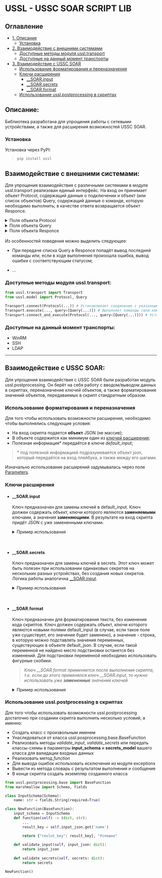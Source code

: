 # USSL - USSC SOAR SCRIPT LIB

<!-- Оглавление -->
## Оглавление
- [1. Описание](#описание)
    - [Установка](#установка)
- [2. Взаимодействие с внешними системами](#взаимодействие-с-внешними-системами)
    - [Доступные методы модуля ussl.transport](#доступные-методы-модуля-ussltransport)
    - [Доступные на данный момент транспорты](#доступные-на-данный-момент-транспорты)
- [3. Взаимодействие с USSC SOAR](#взаимодействие-с-USSC-SOAR)
    - [Использование форматирования и переназначения](#использование-форматирования-и-переназначения)
    - [Ключи расширения](#ключи-расширения)
        - [__SOAR.input](#soarinput)
        - [__SOAR.secrets](#soarsecrets)
        - [__SOAR.format](#soarformat)
    - [Использование ussl.postprocessing в скриптах](#использование-usslpostprocessing-в-скриптах)

<!-- /Оглавление -->

<!-- Описание -->
## Описание:

Библиотека разработана для упрощения работы с сетевыми устройствами, а также для расширения возможностей USSC SOAR.

### Установка

Установка через PyPI:
> `pip install ussl`


<!-- /Описание -->


<!-- Взаимодействие с внешними системами -->
## Взаимодействие с внешними системами:
Для упрощения взаимодействия с различными системами в модуле ussl.transport реализован единый интерфейс. На вход он принимает объект Protocol, содержащий данные о подключении и объект (или список объектов) Query, содержащий данные о команде, которую необходимо выполнить; в качестве ответа возвращается объект Responce.
<br>
<details>
  <summary>Поля объекта Protocol</summary>

    Общие для всех интерфейсов поля:
        host: ip-адрес или имя хоста, к которому необходимо подключиться;
        username: имя пользователя, под которым необходимо подключиться;
        password: пароль от указанного пользователя;
        interface: интерфейс, к которому необходимо подключиться (ssh, winrm, и т.д.);
        port: порт, на котором работает интерфейс;
        query: команда или набор команд, которые необходимо выполнить;
        encoding: кодировка запроса;
        decoding: кодировка ответа;
        window_width: ширина окна консоли (влияет на форматирование ответа).

    Поля, специфичные для winrm:
        domain: имя домена к которому необходимо подключиться;
        scheme: схема подключения (http или https);
        path: путь до WS-Management;
        transport: протокол аутентификации.

    Поля, специфичные для ssh:
        clean_timeout: таймаут очищения канала;
        look_for_keys: включить или отключить аутентификацию по ключам;
        auth_timeout: таймаут авторизации;
        timeout: таймаут соединения;
        pem_file: значение закрытого ключа авторизации от указанного пользователя.

</details>
<details>
  <summary>Поля объекта Query</summary>

    command: содержит командe, которую необходимо выполнить;
    timeout: содержит время, отведенное на выпонение команды;
    expects: содержит регулярные выражения, которые описывают
    ожидаемый ответ от конечной системы;
    sudo: содержит пароль от супер пользователя или enable.

</details>
<details>
  <summary>Поля объекта Responce</summary>
  
    result: содержит исходный ответ от целевой системы;
    text: содержится форматированный ответ от целевой системы;
    status: содержится статус выполнения переданной команды.

</details>
<br>
Из особенностей поведения можно выделить следующее:

- При передаче списка Query в Responce попадёт вывод последней команды или, если в ходе выполнения произошла ошибка, вывод ошибки с соответствующим статусом;

- ...

### Доступные методы модуля ussl.transport:

 ```python
from ussl.transport import Transport
from ussl.model import Protocol, Query

Transport.connect(Protocol(...)) # Устанавливает соединение с указанными параметрами, ничего не возвращает. В этом случае Protocol может не содержать Query.
Transport.execute(..., query=[Query(...)]) # Выполняет команды (или команду) в случае, если было установлено соединение. 
Transport.connect_and_execute(Protocol(..., query=[Query(...)])) # Устанавливает подключение и выполняет команды (или команду).
 ```

### Доступные на данный момент транспорты:

* WinRM
* SSH
* LDAP
___
<!-- /Взаимодействие с внешними системами -->


<!-- Взаимодействие с USSC SOAR -->

## Взаимодействие с USSC SOAR:

Для упрощения взаимодействия с USSC SOAR были разработан модуль ussl.postprocessing. Он берёт на себя работу с вводом/выводом данных в скриптах, переназначение ключей объектов, а также форматирование значений объектов, передаваемых в скрипт стандратным образом.

### Использование форматирования и переназначения

Для того чтобы использовать возможности расширения, необходимо чтобы выполнялись следующие условия:

- На вход скрипта подается **объект** JSON (не массив);
- В объекте содержится как минимум один из [ключей расширения](#ключи-расширения);
- Полезная информация* передаётся в ключе *default_input*;

> \* под полезной информацией подразумевается объект json, который передаётся на вход плейбука, а также между его шагами.

Изначально использование расширений задумывалась через поле [Parameters](https://states-language.net/#filters).


### Ключи расширения

- #### __SOAR.input
    Ключ предназначен для замены ключей в default_input. Ключ должен содержать объект, ключи которого являются **заменяемыми** ключами, а значения **заменяющими**. В результате на вход скрипта придёт JSON с уже замененными ключами.

    <details>
    <summary>Пример использования</summary>

    ```json
    {
        "default_input": {
            "input": {
                "some_key": "some_value"
            }
        },
        "__SOAR.input": {
            "some_key": "new_some_key"
        }
    }
    ```
 
    > *При передаче через Parameters значения в поле default_input должно иметь следующий вид*.

    ```json
    {
        "default_input.$": ".$"
    }
    ```

    </details>

<br>

- #### __SOAR.secrets
    Ключ предназначен для замены ключей в secrets. Этот ключ может быть полезен при использовании одинаковых секретов на нескольких разных устройствах, без создания новых секретов. Логика работы аналогична [__SOAR.input](#soarinput).

    <details>
    <summary>Пример использования</summary>

    Объект secret невозможно сформировать из вне, поэтому, для примера, будет использоваться следующий объект:
    
    ```json
    {
        "secrets": {
            "passwd": "1234567890"
        }
    }
    ```
    
    Тогда замена будет выглядеть следующим образом.
    
    ```json
    {
        "default_input": {
            "input": {
                "some_key": "some_value"
            }
        },
        "__SOAR.secrets": {
            "passwd": "password"
        }
    }
    ```
    > *При передаче через Parameters значения в поле default_input должно иметь следующий вид*.

    ```json
    {
        "default_input.$": ".$"
    }
    ```

    </details>

<br>

- #### __SOAR.format
    Ключ предназначен для форматирования текста, без изменения кода скриптов. Ключ должен содержать объект, ключи которого являются новыми полями default_input (в случае, если такое поле уже существует, его значение будет заменено), а значение - строка, в которую можно подставлять значения переменных, существующих в объекте default_json. В случае, если такой переменной не найдено место подстановки останется без изменений. Для подстановки переменной необходимо использовать фигурные скобики.

    > *Ключ __SOAR.format применяется после выполнения скрипта, т.е. если до этого применялся ключ __SOAR.input, то нужно использовать уже **замененные** значения ключей*

    <details>
    <summary>Пример использования</summary>
    
    ```json
    {
        "default_input": {
            "input": {
                "some_key": "some_value"
            }
        },
        "__SOAR.format": {
            "new_key": "Строка, содержащая {some_key}"
        }
    }
    ```

    В результате выполнения преобразований, скрипт вернёт следующий JSON

    ```json
    {
        "some_key": "some_value",
        "new_key": "Строка, содержащая some_value"
    }
    ```

    > *При передаче через Parameters значения в поле default_input должно иметь следующий вид*.

    ```json
    {
        "default_input.$": ".$"
    }
    ```

    </details>

### Использование ussl.postprocessing в скриптах

Для того чтобы использовать возможности ussl.postprocessing достаточно при создании скрипта выполнить несколько условий, а именно:

- Создать класс с произвольным именем
- Унаследоваться от класса ussl.posprocessing.base.BaseFunction
- Реализовать методы *validate_input*, *validate_secrets* или передать классы-схемы в параметры **input_schema** и **secrets_model** вашего класса для валидации входных данных
- Реализовать метод *function*
- Для вывода ошибок использовать исключения из модуля exceptions
- Вывести из метода словарь с результатом выполнения и сообщение
- В конце скрипта создать экземпляр созданного класса

```python
from ussl.postprocessing.base import BaseFunction
from marshmallow import Schema, fields

class InputSchema(Schema):
    name: str = fields.String(required=True)

class NewFunction(BaseFunction):
    input_schema = InputSchema
    def function(self) -> (dict, str):
        ...
        result_key = self.input_json.get('name')

        return {"reslut_key": result_key}, "Успешно"
    
    def validate_input(self, input_json: dict):
        return input_json
    
    def validate_secrets(self, secrets: dict):
        return secrets

NewFunction()
```
